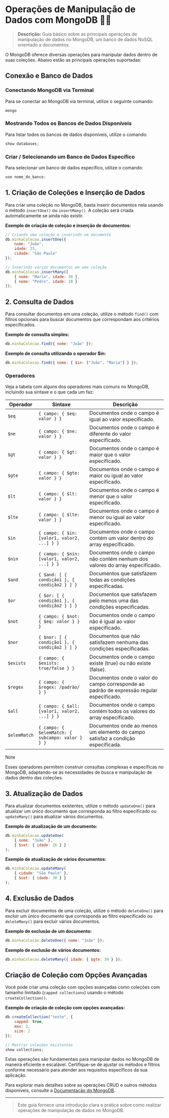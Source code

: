 # Operações de Manipulação de Dados com MongoDB 📄🔧

> **Descrição:** Guia básico sobre as principais operações de manipulação de dados no MongoDB, um banco de dados NoSQL orientado a documentos.

O MongoDB oferece diversas operações para manipular dados dentro de suas coleções. Abaixo estão as principais operações suportadas:

## Conexão e Banco de Dados

### Conectando MongoDB via Terminal

Para se conectar ao MongoDB via terminal, utilize o seguinte comando:

```bash
mongo
```

### Mostrando Todos os Bancos de Dados Disponíveis

Para listar todos os bancos de dados disponíveis, utilize o comando:

```javascript
show databases;
```

### Criar / Selecionando um Banco de Dados Específico

Para selecionar um banco de dados específico, utilize o comando:

```javascript
use nome_do_banco;
```

## 1. Criação de Coleções e Inserção de Dados

Para criar uma coleção no MongoDB, basta inserir documentos nela usando o método `insertOne()` ou `insertMany()`. A coleção será criada automaticamente se ainda não existir.

**Exemplo de criação de coleção e inserção de documentos:**

```javascript
// Criando uma coleção e inserindo um documento
db.minhaColecao.insertOne({
    nome: "João",
    idade: 25,
    cidade: "São Paulo"
});
```

```javascript
// Inserindo vários documentos em uma coleção
db.minhaColecao.insertMany([
    { nome: "Maria", idade: 30 },
    { nome: "Pedro", idade: 28 }
]);
```

## 2. Consulta de Dados

Para consultar documentos em uma coleção, utilize o método `find()` com filtros opcionais para buscar documentos que correspondam aos critérios especificados.

**Exemplo de consulta simples:**

```javascript
db.minhaColecao.find({ nome: "João" });
```

**Exemplo de consulta utilizando o operador $in:**

```javascript
db.minhaColecao.find({ nome: { $in: ["João", "Maria"] } });
```

### Operadores
Veja a tabela com alguns dos operadores mais comuns no MongoDB, incluindo sua sintaxe e o que cada um faz:

| Operador    | Sintaxe                                     | Descrição                                                  |
|-------------|---------------------------------------------|------------------------------------------------------------|
| `$eq`       | `{ campo: { $eq: valor } }`                  | Documentos onde o campo é igual ao valor especificado.     |
| `$ne`       | `{ campo: { $ne: valor } }`                  | Documentos onde o campo é diferente do valor especificado. |
| `$gt`       | `{ campo: { $gt: valor } }`                  | Documentos onde o campo é maior que o valor especificado.  |
| `$gte`      | `{ campo: { $gte: valor } }`                 | Documentos onde o campo é maior ou igual ao valor especificado. |
| `$lt`       | `{ campo: { $lt: valor } }`                  | Documentos onde o campo é menor que o valor especificado.   |
| `$lte`      | `{ campo: { $lte: valor } }`                 | Documentos onde o campo é menor ou igual ao valor especificado. |
| `$in`       | `{ campo: { $in: [valor1, valor2, ...] } }`   | Documentos onde o campo contém um valor dentro do array especificado. |
| `$nin`      | `{ campo: { $nin: [valor1, valor2, ...] } }`  | Documentos onde o campo não contém nenhum dos valores do array especificado. |
| `$and`      | `{ $and: [ { condição1 }, { condição2 } ] }` | Documentos que satisfazem todas as condições especificadas. |
| `$or`       | `{ $or: [ { condição1 }, { condição2 } ] }`  | Documentos que satisfazem pelo menos uma das condições especificadas. |
| `$not`      | `{ campo: { $not: { $eq: valor } } }`        | Documentos onde o campo não é igual ao valor especificado. |
| `$nor`      | `{ $nor: [ { condição1 }, { condição2 } ] }` | Documentos que não satisfazem nenhuma das condições especificadas. |
| `$exists`   | `{ campo: { $exists: true/false } }`         | Documentos onde o campo existe (true) ou não existe (false). |
| `$regex`    | `{ campo: { $regex: /padrão/ } }`            | Documentos onde o valor do campo corresponde ao padrão de expressão regular especificado. |
| `$all`      | `{ campo: { $all: [valor1, valor2, ...] } }`  | Documentos onde o campo contém todos os valores do array especificado. |
| `$elemMatch`| `{ campo: { $elemMatch: { subcampo: valor } } }` | Documentos onde ao menos um elemento do campo satisfaz a condição especificada. |

> [!NOTE]
> Esses operadores permitem construir consultas complexas e específicas no MongoDB, adaptando-se às necessidades de busca e manipulação de dados dentro das coleções.

## 3. Atualização de Dados

Para atualizar documentos existentes, utilize o método `updateOne()` para atualizar um único documento que corresponda ao filtro especificado ou `updateMany()` para atualizar vários documentos.

**Exemplo de atualização de um documento:**

```javascript
db.minhaColecao.updateOne(
    { nome: "João" },
    { $set: { idade: 26 } }
);
```

**Exemplo de atualização de vários documentos:**

```javascript
db.minhaColecao.updateMany(
    { cidade: "São Paulo" },
    { $set: { idade: 30 } }
);
```

## 4. Exclusão de Dados

Para excluir documentos de uma coleção, utilize o método `deleteOne()` para excluir um único documento que corresponda ao filtro especificado ou `deleteMany()` para excluir vários documentos.

**Exemplo de exclusão de um documento:**

```javascript
db.minhaColecao.deleteOne({ nome: "João" });
```

**Exemplo de exclusão de vários documentos:**

```javascript
db.minhaColecao.deleteMany({ idade: { $gte: 30 } });
```

## Criação de Coleção com Opções Avançadas

Você pode criar uma coleção com opções avançadas como coleções com tamanho limitado (`capped collections`) usando o método `createCollection()`.

**Exemplo de criação de coleção com opções avançadas:**

```javascript
db.createCollection("teste", {
    capped: true,
    max: 2,
    size: 2
});

// Mostrar coleções existentes
show collections;
```

Estas operações são fundamentais para manipular dados no MongoDB de maneira eficiente e escalável. Certifique-se de ajustar os métodos e filtros conforme necessário para atender aos requisitos específicos da sua aplicação.

Para explorar mais detalhes sobre as operações CRUD e outros métodos disponíveis, consulte a [Documentação do MongoDB](https://docs.mongodb.com/manual/crud/).

---

> Este guia fornece uma introdução clara e prática sobre como realizar operações de manipulação de dados no MongoDB.
